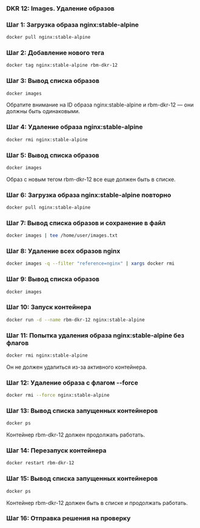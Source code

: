 ### DKR 12: Images. Удаление образов

### Шаг 1: Загрузка образа nginx:stable-alpine

```bash
docker pull nginx:stable-alpine
```

### Шаг 2: Добавление нового тега

```bash
docker tag nginx:stable-alpine rbm-dkr-12
```

### Шаг 3: Вывод списка образов

```bash
docker images
```

Обратите внимание на ID образа nginx:stable-alpine и rbm-dkr-12 — они должны быть одинаковыми.

### Шаг 4: Удаление образа nginx:stable-alpine

```bash
docker rmi nginx:stable-alpine
```

### Шаг 5: Вывод списка образов

```bash
docker images
```

Образ с новым тегом rbm-dkr-12 все еще должен быть в списке.

### Шаг 6: Загрузка образа nginx:stable-alpine повторно

```bash
docker pull nginx:stable-alpine
```

### Шаг 7: Вывод списка образов и сохранение в файл

```bash
docker images | tee /home/user/images.txt
```

### Шаг 8: Удаление всех образов nginx

```bash
docker images -q --filter "reference=nginx" | xargs docker rmi
```

### Шаг 9: Вывод списка образов

```bash
docker images
```

### Шаг 10: Запуск контейнера

```bash
docker run -d --name rbm-dkr-12 nginx:stable-alpine
```

### Шаг 11: Попытка удаления образа nginx:stable-alpine без флагов

```bash
docker rmi nginx:stable-alpine
```

Он не должен удалиться из-за активного контейнера.

### Шаг 12: Удаление образа с флагом --force

```bash
docker rmi --force nginx:stable-alpine
```

### Шаг 13: Вывод списка запущенных контейнеров

```bash
docker ps
```

Контейнер rbm-dkr-12 должен продолжать работать.

### Шаг 14: Перезапуск контейнера

```bash
docker restart rbm-dkr-12
```

### Шаг 15: Вывод списка запущенных контейнеров

```bash
docker ps
```

Контейнер rbm-dkr-12 должен быть в списке и продолжать работать.

### Шаг 16: Отправка решения на проверку